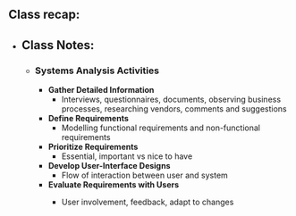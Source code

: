 ## Class recap:
- ## Class Notes:
	- ### Systems Analysis Activities
		- **Gather Detailed Information**
			- Interviews, questionnaires, documents, observing business processes, researching vendors, comments and suggestions
		- **Define Requirements**
			- Modelling functional requirements and non-functional requirements
		- **Prioritize Requirements**
			- Essential, important vs nice to have
		- **Develop User-Interface Designs**
			- Flow of interaction between user and system
		- **Evaluate Requirements with Users**
			- User involvement, feedback, adapt to changes
			  
			  
			  
			  <!--EndFragment-->